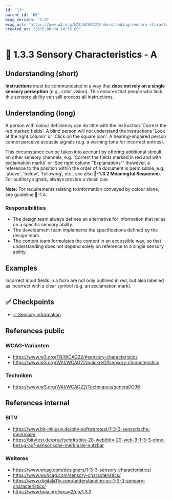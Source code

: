 ```yaml
---
id: "13"
parent_id: "65"
wcag_version: "2.0"
wcag_url: "https://www.w3.org/WAI/WCAG22/Understanding/sensory-characteristics.html"
created_at: "2015-08-04 14:36:00"
---
```


# 📜 1.3.3 Sensory Characteristics - A

## Understanding (short)

**Instructions** must be communicated in a way that **does not rely on a single sensory perception** (e.g., color vision). This ensures that people who lack this sensory ability can still process all instructions.

## Understanding (long)

A person with colour deficiency can do little with the instruction 'Correct the red marked fields'. A blind person will not understand the instructions 'Look at the right column' or 'Click on the square icon'. A hearing-impaired person cannot perceive acoustic signals (e.g. a warning tone for incorrect entries).

This circumstance can be taken into account by offering additional stimuli on other sensory channels, e.g. 'Correct the fields marked in red and with exclamation marks' or 'See right column "Explanations"' (however, a reference to the position within the order of a document is permissible, e.g. 'above', 'below', 'following', etc., see also **📜-1.3.2 Meaningful Sequence**). For auditory signals, always provide a visual cue.

**Note:** For requirements relating to information conveyed by colour alone, see guideline 📜-1.4.

### Responsibilities

- The design team always defines an alternative for information that relies on a specific sensory ability.
- The development team implements the specifications defined by the design team.
- The content team formulates the content in an accessible way, so that understanding does not depend solely on reference to a single sensory ability.

## Examples

Incorrect input fields in a form are not only outlined in red, but also labelled as incorrect with a clear symbol (e.g. an exclamation mark).

## ✅ Checkpoints

- [✅ Sensory information](sensory-information)

## References public

### WCAG-Varianten
- <https://www.w3.org/TR/WCAG22/#sensory-characteristics>
- <https://www.w3.org/WAI/WCAG22/quickref/#sensory-characteristics>

### Techniken
- <https://www.w3.org/WAI/WCAG22/Techniques/general/G96>

## References internal

### BITV
- <https://www.bit-inklusiv.de/bitv-softwaretest/1-3-3-sensorische-merkmale/>
- <https://bitvtest.de/pruefschritt/bitv-20-web/bitv-20-web-9-1-3-3-ohne-bezug-auf-sensorische-merkmale-nutzbar>

### Weiteres
- <https://www.wcag.com/designers/1-3-3-sensory-characteristics/>
- <https://www.wuhcag.com/sensory-characteristics/>
- <https://www.digitala11y.com/understanding-sc-1-3-3-sensory-characteristics/>
- <https://www.boia.org/wcag2/cp/1.3.3>